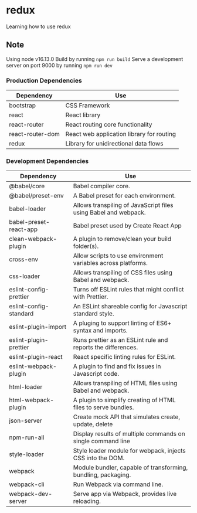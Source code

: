 # redux

Learning how to use redux

## Note

Using node v16.13.0
Build by running `npm run build`
Serve a development server on port 9000 by running `npm run dev`

### Production Dependencies

| **Dependency**   | **Use**                                   |
| ---------------- | ----------------------------------------- |
| bootstrap        | CSS Framework                             |
| react            | React library                             |
| react-router     | React routing core functionality          |
| react-router-dom | React web application library for routing |
| redux            | Library for unidirectional data flows     |

### Development Dependencies

| **Dependency**         | **Use**                                                         |
| ---------------------- | --------------------------------------------------------------- |
| @babel/core            | Babel compiler core.                                            |
| @babel/preset-env      | A Babel preset for each environment.                            |
| babel-loader           | Allows transpiling of JavaScript files using Babel and webpack. |
| babel-preset-react-app | Babel preset used by Create React App                           |
| clean-webpack-plugin   | A plugin to remove/clean your build folder(s).                  |
| cross-env              | Allow scripts to use environment variables across platforms.    |
| css-loader             | Allows transpiling of CSS files using Babel and webpack.        |
| eslint-config-prettier | Turns off ESLint rules that might conflict with Prettier.       |
| eslint-config-standard | An ESLint shareable config for Javascript standard style.       |
| eslint-plugin-import   | A pluging to support linting of ES6+ syntax and imports.        |
| eslint-plugin-prettier | Runs prettier as an ESLint rule and reports the differences.    |
| eslint-plugin-react    | React specific linting rules for ESLint.                        |
| eslint-webpack-plugin  | A plugin to find and fix issues in Javascript code.             |
| html-loader            | Allows transpiling of HTML files using Babel and webpack.       |
| html-webpack-plugin    | A plugin to simplify creating of HTML files to serve bundles.   |
| json-server            | Create mock API that simulates create, update, delete           |
| npm-run-all            | Display results of multiple commands on single command line     |
| style-loader           | Style loader module for webpack, injects CSS into the DOM.      |
| webpack                | Module bundler, capable of transforming, bundling, packaging.   |
| webpack-cli            | Run Webpack via command line.                                   |
| webpack-dev-server     | Serve app via Webpack, provides live reloading.                 |
